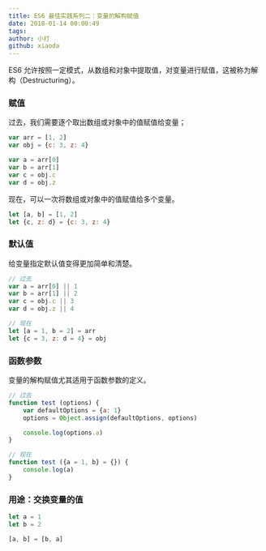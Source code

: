 ```yaml
---
title: ES6 最佳实践系列二：变量的解构赋值
date: 2018-01-14 00:00:49
tags:
author: 小打
github: xiaoda
---
```


ES6 允许按照一定模式，从数组和对象中提取值，对变量进行赋值，这被称为解构（Destructuring）。

<!-- more -->

### 赋值

过去，我们需要逐个取出数组或对象中的值赋值给变量；

``` js
var arr = [1, 2]
var obj = {c: 3, z: 4}

var a = arr[0]
var b = arr[1]
var c = obj.c
var d = obj.z
```

现在，可以一次将数组或对象中的值赋值给多个变量。

``` js
let [a, b] = [1, 2]
let {c, z: d} = {c: 3, z: 4}
```

### 默认值

给变量指定默认值变得更加简单和清楚。

``` js
// 过去
var a = arr[0] || 1
var b = arr[1] || 2
var c = obj.c || 3
var d = obj.z || 4
```

``` js
// 现在
let [a = 1, b = 2] = arr
let {c = 3, z: d = 4} = obj
```

### 函数参数

变量的解构赋值尤其适用于函数参数的定义。

``` js
// 过去
function test (options) {
    var defaultOptions = {a: 1}
    options = Object.assign(defaultOptions, options)

    console.log(options.a)
}
```

``` js
// 现在
function test ({a = 1, b} = {}) {
    console.log(a)
}
```

### 用途：交换变量的值

``` js
let a = 1
let b = 2

[a, b] = [b, a]
```